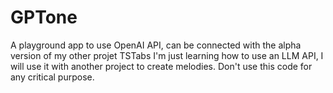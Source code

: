 # GPTone
A playground app to use OpenAI API, can be connected with the alpha version of my other projet TSTabs
I'm just learning how to use  an LLM API, I will use it with another project to create melodies.
Don't use this code for any critical purpose.
